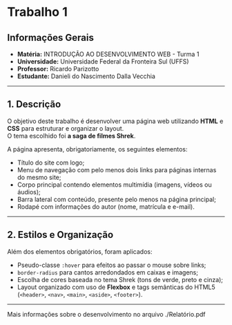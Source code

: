 # Trabalho 1

## Informações Gerais
- **Matéria:** INTRODUÇÃO AO DESENVOLVIMENTO WEB - Turma 1  
- **Universidade:** Universidade Federal da Fronteira Sul (UFFS)  
- **Professor:** Ricardo Parizotto  
- **Estudante:** Danieli do Nascimento Dalla Vecchia  

---

## 1. Descrição
O objetivo deste trabalho é desenvolver uma página web utilizando **HTML** e **CSS** para estruturar e organizar o layout.  
O tema escolhido foi **a saga de filmes Shrek**.  

A página apresenta, obrigatoriamente, os seguintes elementos:
- Título do site com logo;  
- Menu de navegação com pelo menos dois links para páginas internas do mesmo site;  
- Corpo principal contendo elementos multimídia (imagens, vídeos ou áudios);  
- Barra lateral com conteúdo, presente pelo menos na página principal;  
- Rodapé com informações do autor (nome, matrícula e e-mail).  

---

## 2. Estilos e Organização
Além dos elementos obrigatórios, foram aplicados:
- Pseudo-classe `:hover` para efeitos ao passar o mouse sobre links;  
- `border-radius` para cantos arredondados em caixas e imagens;  
- Escolha de cores baseada no tema Shrek (tons de verde, preto e cinza);  
- Layout organizado com uso de **Flexbox** e tags semânticas do HTML5 (`<header>`, `<nav>`, `<main>`, `<aside>`, `<footer>`).  

---

Mais informações sobre o desenvolvimento no arquivo ./Relatório.pdf
